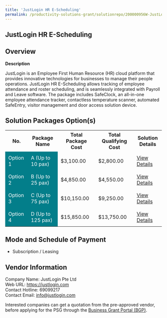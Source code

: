 ```yaml
---
title: 'JustLogin HR E-Scheduling'
permalink: /productivity-solutions-grant/solutionrepo/200000956W-JustLogn-HR-ESchdulng-G
---
```


## JustLogin HR E-Scheduling

## Overview

**Description**

JustLogin is an Employee First Human Resource (HR) cloud platform that provides innovative technologies for businesses to manage their people operations. JustLogin HR E-Scheduling allows tracking of employee attendance and roster scheduling, and is seamlessly integrated with Payroll and Leave software. The package includes SafeClock, an all-in-one employee attendance tracker, contactless temperature scanner, automated SafeEntry, visitor management and door access solution device.

## Solution Packages Option(s)

<table>
<tr>
<th><b>No.</b></th>
<th><b>Package Name</b></th>
<th><b>Total Package Cost</b></th>
<th><b>Total Qualifying Cost</b></th>
<th><b>Solution Details</b></th>
</tr>
<tr>
<td style='padding: 10px; background-color: #037E8A; color: #FFFFFF;'>Option 1</td>
<td style='padding: 10px; background-color: #037E8A; color: #FFFFFF;'>A (Up to 10 pax)</td>
<td style='padding: 10px;'>$3,100.00</td>
<td style='padding: 10px;'>$2,800.00</td>
<td style='padding: 10px;'><a href='/psg/200000956W_20240053_05092024_Desensitised_Annex3_Part1.pdf' target='_blank'>View Details</a></td>
</tr>
<tr>
<td style='padding: 10px; background-color: #037E8A; color: #FFFFFF;'>Option 2</td>
<td style='padding: 10px; background-color: #037E8A; color: #FFFFFF;'>B (Up to 25 pax)</td>
<td style='padding: 10px;'>$4,850.00</td>
<td style='padding: 10px;'>$4,550.00</td>
<td style='padding: 10px;'><a href='/psg/200000956W_20240053_05092024_Desensitised_Annex3_Part2.pdf' target='_blank'>View Details</a></td>
</tr>
<tr>
<td style='padding: 10px; background-color: #037E8A; color: #FFFFFF;'>Option 3</td>
<td style='padding: 10px; background-color: #037E8A; color: #FFFFFF;'>C (Up to 75 pax)</td>
<td style='padding: 10px;'>$10,150.00</td>
<td style='padding: 10px;'>$9,250.00</td>
<td style='padding: 10px;'><a href='/psg/200000956W_20240053_05092024_Desensitised_Annex3_Part3.pdf' target='_blank'>View Details</a></td>
</tr>
<tr>
<td style='padding: 10px; background-color: #037E8A; color: #FFFFFF;'>Option 4</td>
<td style='padding: 10px; background-color: #037E8A; color: #FFFFFF;'>D (Up to 125 pax)</td>
<td style='padding: 10px;'>$15,850.00</td>
<td style='padding: 10px;'>$13,750.00</td>
<td style='padding: 10px;'><a href='/psg/200000956W_20240053_05092024_Desensitised_Annex3_Part4.pdf' target='_blank'>View Details</a></td>
</tr>
</table>

## Mode and Schedule of Payment

 - Subscription / Leasing

## Vendor Information

 Company Name: JustLogin Pte Ltd<br>Web URL: https://justlogin.com <br>Contact Hotline: 69099217 <br>Contact Email: info@justlogin.com <br>

Interested companies can get a quotation from the pre-approved vendor, before applying for the PSG through the <a href='https://www.businessgrants.gov.sg/' target='_blank' rel='noopener'>Business Grant Portal (BGP)</a>.

<script src="/jquery/resize-tables.js"></script>
